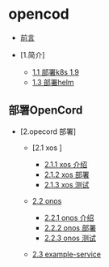 # opencod

* [前言](README.md)


* [1.简介]
  * [1.1 部署k8s 1.9](install-k8s.md)
  * [1.3 部署helm](install-helm.md)

## 部署OpenCord

* [2.opecord 部署]
  * [2.1 xos ]
    * [2.1.1 xos 介绍](xos.md)
    * [2.1.2 xos 部署](install-xos.md)
    * [2.1.3 xos 测试](chapter2.md)

  * [2.2 onos](chapter2.md)
    * [2.2.1 onos 介绍](chapter2.md)
    * [2.2.2 onos 部署](chapter2.md)
    * [2.2.3 onos 测试](chapter2.md)

  * [2.3 example-service](chapter2.md)

